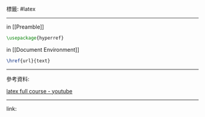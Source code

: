 標籤: #latex 

---

in [[Preamble]] 
```latex
\usepackage{hyperref}
```

in [[Document Environment]]
```latex
\href{url}{text}
```

---

參考資料:

[latex full course - youtube](https://youtu.be/fCzF5gDy60g)

---

link:

